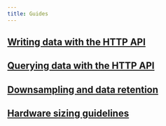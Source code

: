 ```yaml
---
title: Guides
---
```


## [Writing data with the HTTP API](/influxdb/v1.6/guides/writing_data/)

## [Querying data with the HTTP API](/influxdb/v1.6/guides/querying_data/)

## [Downsampling and data retention](/influxdb/v1.6/guides/downsampling_and_retention/)

## [Hardware sizing guidelines](/influxdb/v1.6/guides/hardware_sizing/)
